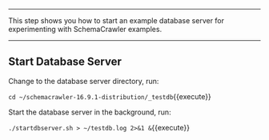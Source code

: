 -----

This step shows you how to start an example database server for experimenting with SchemaCrawler examples.

-----

## Start Database Server

Change to the database server directory, run:

`cd ~/schemacrawler-16.9.1-distribution/_testdb`{{execute}}

Start the database server in the background, run:

`./startdbserver.sh > ~/testdb.log 2>&1 &`{{execute}}
